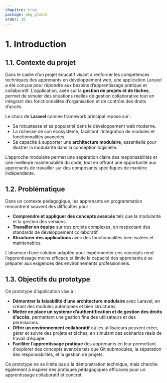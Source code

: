 ```yaml
---
chapitre: true
package: pkg_global
order: 10
---
```


# **1. Introduction**  

## **1.1. Contexte du projet**  

Dans le cadre d’un projet éducatif visant à renforcer les compétences techniques des apprenants en développement web, une application Laravel a été conçue pour répondre aux besoins d’apprentissage pratique et collaboratif. L’application, axée sur la **gestion de projets et de tâches**, permet de simuler des situations réelles de gestion collaborative tout en intégrant des fonctionnalités d’organisation et de contrôle des droits d’accès.  

Le choix de **Laravel** comme framework principal repose sur :  
- Sa robustesse et sa popularité dans le développement web moderne.  
- La richesse de son écosystème, facilitant l'intégration de modules et fonctionnalités avancées.  
- Sa capacité à supporter une **architecture modulaire**, essentielle pour illustrer la modularité dans la conception logicielle.  

L’approche modulaire permet une séparation claire des responsabilités et une meilleure maintenabilité du code, tout en offrant une opportunité aux apprenants de travailler sur des composants spécifiques de manière indépendante.


## **1.2. Problématique**  
Dans un contexte pédagogique, les apprenants en programmation rencontrent souvent des difficultés pour :  
- **Comprendre et appliquer des concepts avancés** tels que la modularité et la gestion des versions.  
- **Travailler en équipe** sur des projets complexes, en respectant des standards de développement collaboratif.  
- **Structurer des applications** avec des fonctionnalités bien isolées et maintenables.  

L’absence d’une solution adaptée pour expérimenter ces concepts rend l’apprentissage moins efficace et limite la capacité des apprenants à se préparer aux exigences des environnements professionnels.  

## **1.3. Objectifs du prototype**  
Ce prototype d’application vise à :  
- **Démontrer la faisabilité d’une architecture modulaire** avec Laravel, en créant des modules autonomes et bien structurés.  
- **Mettre en place un système d’authentification et de gestion des droits d’accès**, permettant une gestion fine des utilisateurs et des permissions.  
- **Offrir un environnement collaboratif** où les utilisateurs peuvent créer, gérer et suivre des projets et tâches, en simulant des scénarios réels de travail d’équipe.  
- **Faciliter l’apprentissage pratique** des apprenants en leur permettant d’explorer des concepts avancés tels que Git submodules, la séparation des responsabilités, et la gestion de projets.  

Ce prototype ne se limite pas à la démonstration technique, mais cherche également à inspirer des pratiques pédagogiques efficaces pour un apprentissage collaboratif et concret.